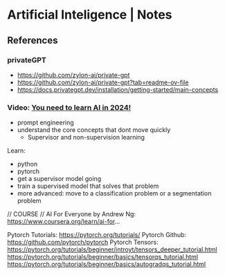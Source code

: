 # Artificial Inteligence | Notes


## References

### privateGPT

- https://github.com/zylon-ai/private-gpt
- https://github.com/zylon-ai/private-gpt?tab=readme-ov-file
- https://docs.privategpt.dev/installation/getting-started/main-concepts


### Video: [You need to learn AI in 2024!][ytb-01]

[ytb-01]: https://www.youtube.com/watch?v=x1TqLcz_ug0

- prompt engineering
- understand the core concepts that dont move quickly
  - Supervisor and non-supervision learning
 
Learn:
- python
- pytorch
- get a supervisor model going
- train a supervised model that solves that problem
- more advanced: move to a classification problem or a segmentation problem

// COURSE //
AI For Everyone by Andrew Ng: https://www.coursera.org/learn/ai-for...

Pytorch Tutorials: https://pytorch.org/tutorials/
Pytorch Github: https://github.com/pytorch/pytorch
Pytorch Tensors: https://pytorch.org/tutorials/beginner/introyt/tensors_deeper_tutorial.html
https://pytorch.org/tutorials/beginner/basics/tensorqs_tutorial.html
https://pytorch.org/tutorials/beginner/basics/autogradqs_tutorial.html
